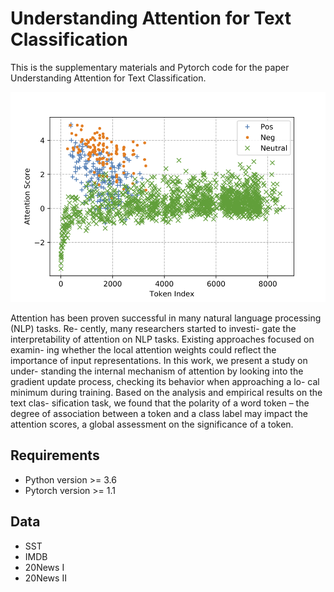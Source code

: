 # Understanding Attention for Text Classification
This is the supplementary materials and Pytorch code for the paper Understanding Attention for Text Classification.
<p align="center">
 <img src="imgs/sst_attn_score_d10_tanh.png" width="700"/>
</p>
Attention has been proven successful in many natural language processing (NLP) tasks. Re- cently, many researchers started to investi- gate the interpretability of attention on NLP tasks. Existing approaches focused on examin- ing whether the local attention weights could reflect the importance of input representations. In this work, we present a study on under- standing the internal mechanism of attention by looking into the gradient update process, checking its behavior when approaching a lo- cal minimum during training. Based on the analysis and empirical results on the text clas- sification task, we found that the polarity of a word token – the degree of association between a token and a class label may impact the attention scores, a global assessment on the significance of a token.

## Requirements
* Python version >= 3.6
* Pytorch version >= 1.1

## Data
* SST
* IMDB
* 20News I
* 20News II

